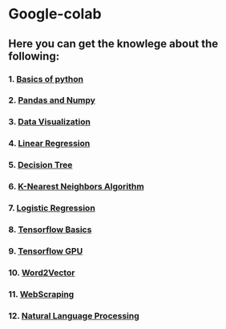 # Google-colab
## Here you can get the knowlege about the following:
### 1.  [Basics of python](https://github.com/ShankarDhandapani/Google-colab/blob/master/Python_3.ipynb)
### 2.  [Pandas and Numpy](https://github.com/ShankarDhandapani/Google-colab/blob/master/Pandas_and_Numpy.ipynb)
### 3.  [Data Visualization](https://github.com/ShankarDhandapani/Google-colab/blob/master/Data_Visualization.ipynb)
### 4.  [Linear Regression](https://github.com/ShankarDhandapani/Google-colab/blob/master/0_Linear_Regression.ipynb)
### 5.  [Decision Tree](https://github.com/ShankarDhandapani/Google-colab/blob/master/Decision_Tree.ipynb)
### 6.  [K-Nearest Neighbors Algorithm](https://github.com/ShankarDhandapani/Google-colab/blob/master/KNN.ipynb)
### 7.  [Logistic Regression](https://github.com/ShankarDhandapani/Google-colab/blob/master/Logistic_Regression.ipynb)
### 8.  [Tensorflow Basics](https://github.com/ShankarDhandapani/Google-colab/blob/master/TensorFlow_Basics.ipynb)
### 9.  [Tensorflow GPU](https://github.com/ShankarDhandapani/Google-colab/blob/master/TensorflowGPU.ipynb)
### 10. [Word2Vector](https://github.com/ShankarDhandapani/Google-colab/blob/master/word2vec.ipynb)
### 11. [WebScraping](https://github.com/ShankarDhandapani/Google-colab/blob/master/webscraping.ipynb)
### 12. [Natural Language Processing](https://github.com/ShankarDhandapani/Google-colab/blob/master/NLP.ipynb)
